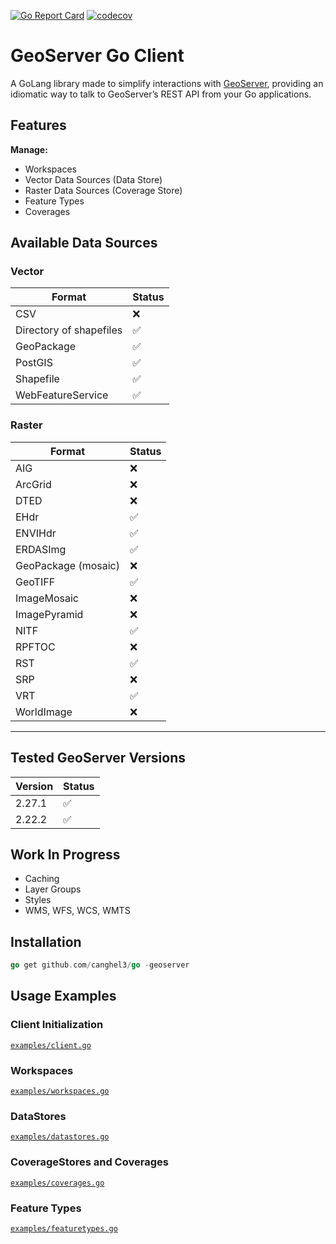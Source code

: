 [![Go Report Card](https://goreportcard.com/badge/github.com/canghel3/go-geoserver)](https://goreportcard.com/report/github.com/canghel3/go-geoserver)
[![codecov](https://codecov.io/gh/canghel3/go-geoserver/graph/badge.svg?token=OTMJR61Q1H)](https://codecov.io/gh/canghel3/go-geoserver)

# GeoServer Go Client

A GoLang library made to simplify interactions with [GeoServer](https://geoserver.org/), providing an idiomatic way to
talk to GeoServer’s REST API from your Go applications.

## Features

**Manage:**

- Workspaces
- Vector Data Sources (Data Store)
- Raster Data Sources (Coverage Store)
- Feature Types
- Coverages

## Available Data Sources

### Vector

| Format                  | Status |
|-------------------------|--------|
| CSV                     | ❌      |
| Directory of shapefiles | ✅      |
| GeoPackage              | ✅      |
| PostGIS                 | ✅      |
| Shapefile               | ✅      |
| WebFeatureService       | ✅      |

### Raster

| Format              | Status |
|---------------------|--------|
| AIG                 | ❌      |
| ArcGrid             | ❌      |
| DTED                | ❌      |
| EHdr                | ✅      |
| ENVIHdr             | ✅      |
| ERDASImg            | ✅      |
| GeoPackage (mosaic) | ❌      |
| GeoTIFF             | ✅      |
| ImageMosaic         | ❌      |
| ImagePyramid        | ❌      |
| NITF                | ✅      |
| RPFTOC              | ❌      |
| RST                 | ✅      |
| SRP                 | ❌      |
| VRT                 | ✅      |
| WorldImage          | ❌      |

---

## Tested GeoServer Versions

| Version | Status |
|---------|--------|
| 2.27.1  | ✅      |
| 2.22.2  | ✅      |

## Work In Progress

- Caching
- Layer Groups
- Styles
- WMS, WFS, WCS, WMTS

## Installation

```go
go get github.com/canghel3/go -geoserver
```

## Usage Examples

### Client Initialization

[`examples/client.go`](./pkg/client/client_test.go)

### Workspaces

[`examples/workspaces.go`](./pkg/client/workspace_test.go)

### DataStores

[`examples/datastores.go`](./pkg/actions/datastore_test.go)

### CoverageStores and Coverages

[`examples/coverages.go`](./pkg/client/coverage_test.go)

### Feature Types

[`examples/featuretypes.go`](./pkg/client/featuretype_test.go)
